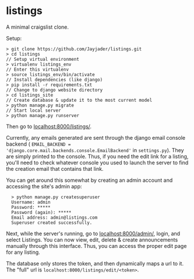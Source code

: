 # listings
A minimal craigslist clone.

Setup: 

    > git clone https://github.com/Jayjader/listings.git
    > cd listings
    // Setup virtual environment
    > virtualenv listings_env
    // Enter this virtualenv
    > source listings_env/bin/activate
    // Install dependencies (like django)
    > pip install -r requirements.txt
    // Change to django website directory
    > cd listings_site
    // Create database & update it to the most current model
    > python manage.py migrate
    // Start local server
    > python manage.py runserver
Then go to [localhost:8000/listings/](http://localhost:8000/listings/).

Currently, any emails generated are sent through the django
 email console backend (
 `EMAIL_BACKEND = 'django.core.mail.backends.console.EmailBackend'`
  in `settings.py`). They are simply printed to the console. Thus, if you need the edit link for a listing, you'll need to check whatever console you used to launch the server to find the creation email that contains that link.
  
  You can get around this somewhat by creating an admin account and accessing the site's admin app:
  
      > python manage.py createsuperuser
      Username: admin
      Password: *****
      Password (again): *****
      Email address: admin@listings.com
      Superuser created successfully.
  
  Next, while the server's running, go to [localhost:8000/admin/](http://localhost:8000/admin), login, and select Listings.
  You can now view, edit, delete & create announcements manually through this interface.
  Thus, you can access the proper edit page for any listing. 
  
  The database only stores the token, and then dynamically maps a url to it. The "full" url is `localhost:8000/listings/edit/<token>`.
